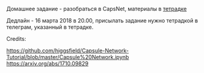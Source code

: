 Домашнее задание - разобраться в CapsNet, материалы в [тетрадке](CapsuleNetwork_HW.ipynb)

Дедлайн - 16 марта 2018 в 20.00, присылать задание нужно тетрадкой в телеграм, указанный в тетрадке.

Credits: 

https://github.com/higgsfield/Capsule-Network-Tutorial/blob/master/Capsule%20Network.ipynb 
https://arxiv.org/abs/1710.09829


